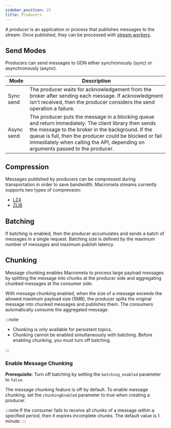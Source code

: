 ```yaml
---
sidebar_position: 25
title: Producers
---
```


A _producer_ is an application or process that publishes messages to the stream. Once published, they can be processed with [stream workers](../../cep/).

## Send Modes

Producers can send messages to GDN either synchronously (sync) or asynchronously (async).

| Mode       | Description  |
|-----------|---------------------|
| Sync send  | The producer waits for acknowledgement from the broker after sending each message. If acknowledgment isn't received, then the producer considers the send operation a failure. |
| Async send | The producer puts the message in a blocking queue and return immediately. The client library then sends the message to the broker in the background. If the queue is full, then the producer could be blocked or fail immediately when calling the API, depending on arguments passed to the producer. |

## Compression

Messages published by producers can be compressed during transportation in order to save bandwidth. Macrometa streams currently supports two types of compression:

- [LZ4](https://github.com/lz4/lz4)
- [ZLIB](https://zlib.net/)

## Batching

If batching is enabled, then the producer accumulates and sends a batch of messages in a single request. Batching size is defined by the maximum number of messages and maximum publish latency.

## Chunking

Message chunking enables Macrometa to process large payload messages by splitting the message into chunks at the producer side and aggregating chunked messages at the consumer side.

With message chunking enabled, when the size of a message exceeds the allowed maximum payload size (5MB), the producer splits the original message into chunked messages and publishes them. The consumers automatically consume the aggregated message.

:::note

- Chunking is only available for persistent topics.
- Chunking cannot be enabled simultaneously with batching. Before enabling chunking, you must turn off batching.

:::


### Enable Message Chunking

**Prerequisite**: Turn off batching by setting the `batching_enabled` parameter to `false`.

The message chunking feature is off by default. To enable message chunking, set the `chunkingEnabled` parameter to true when creating a producer.

:::note
If the consumer fails to receive all chunks of a message within a specified period, then it expires incomplete chunks. The default value is 1 minute.
:::
